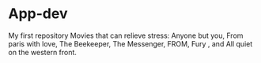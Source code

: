 # App-dev
My first repository
Movies that can relieve stress: 
Anyone but you,
From paris with love,
The Beekeeper,
The Messenger,
FROM,
Fury ,
and
All quiet on the western front.
